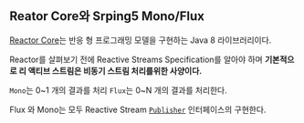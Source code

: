 ## Reator Core와 Srping5 Mono/Flux

[Reactor Core](https://github.com/reactor/reactor-core)는 반응 형 프로그래밍 모델을 구현하는 Java 8 라이브러리이다.

Reactor를 살펴보기 전에 Reactive Streams Specification를 알아야 하며 **기본적으로 리 액티브 스트림은 비동기 스트림 처리를위한 사양이다.**

`Mono`는 0~1 개의 결과를 처리 `Flux`는 0~N 개의 결과를 처리한다.

Flux 와 Mono는 모두 Reactive Stream [`Publisher`](http://www.reactive-streams.org/reactive-streams-1.0.0-javadoc/org/reactivestreams/Publisher.html) 인터페이스의 구현한다.


